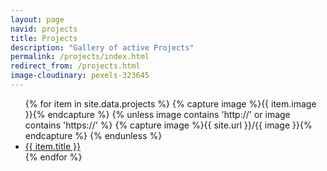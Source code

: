 ```yaml
---
layout: page
navid: projects
title: Projects
description: "Gallery of active Projects"
permalink: /projects/index.html
redirect_from: /projects.html
image-cloudinary: pexels-323645
---
```


<ul class="projects-menu">
  {% for item in site.data.projects %}
    {% capture image %}{{ item.image }}{% endcapture %}
    {% unless image contains 'http://' or image contains 'https://' %}
    {% capture image %}{{ site.url }}/{{ image }}{% endcapture %}
    {% endunless %}
    <li style="background:url({{ image }}) center center no-repeat;">
      <a href="{{ item.url }}">
        <span>{{ item.title }}</span>
      </a>
    </li>
  {% endfor %}
</ul>
